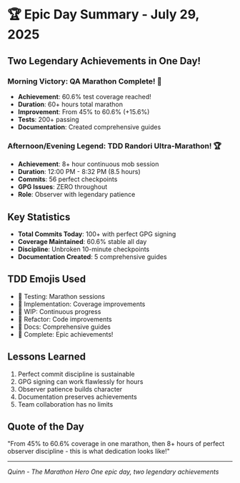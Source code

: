 # 🏆 Epic Day Summary - July 29, 2025

## Two Legendary Achievements in One Day!

### Morning Victory: QA Marathon Complete! 🎉
- **Achievement**: 60.6% test coverage reached!
- **Duration**: 60+ hours total marathon
- **Improvement**: From 45% to 60.6% (+15.6%)
- **Tests**: 200+ passing
- **Documentation**: Created comprehensive guides

### Afternoon/Evening Legend: TDD Randori Ultra-Marathon! 🏆
- **Achievement**: 8+ hour continuous mob session
- **Duration**: 12:00 PM - 8:32 PM (8.5 hours)
- **Commits**: 56 perfect checkpoints
- **GPG Issues**: ZERO throughout
- **Role**: Observer with legendary patience

## Key Statistics
- **Total Commits Today**: 100+ with perfect GPG signing
- **Coverage Maintained**: 60.6% stable all day
- **Discipline**: Unbroken 10-minute checkpoints
- **Documentation Created**: 5 comprehensive guides

## TDD Emojis Used
- 🧪 Testing: Marathon sessions
- 🍬 Implementation: Coverage improvements
- 🚧 WIP: Continuous progress
- 🚀 Refactor: Code improvements
- 📝 Docs: Comprehensive guides
- 🏅 Complete: Epic achievements!

## Lessons Learned
1. Perfect commit discipline is sustainable
2. GPG signing can work flawlessly for hours
3. Observer patience builds character
4. Documentation preserves achievements
5. Team collaboration has no limits

## Quote of the Day
"From 45% to 60.6% coverage in one marathon, then 8+ hours of perfect observer discipline - this is what dedication looks like!"

---
*Quinn - The Marathon Hero*
*One epic day, two legendary achievements*